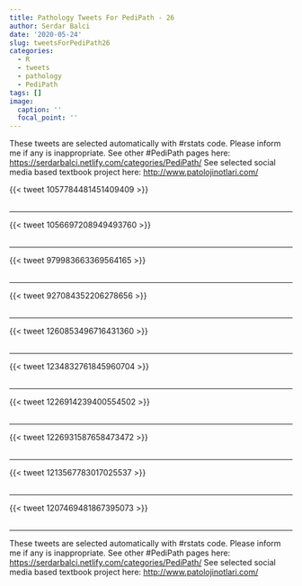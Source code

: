```yaml
---
title: Pathology Tweets For PediPath - 26
author: Serdar Balci
date: '2020-05-24'
slug: tweetsForPediPath26
categories:
  - R
  - tweets
  - pathology
  - PediPath
tags: []
image:
  caption: ''
  focal_point: ''
---
```



These tweets are selected automatically with #rstats code. Please inform me if any is inappropriate.
See other #PediPath pages here: https://serdarbalci.netlify.com/categories/PediPath/ 
See selected social media based textbook project here: http://www.patolojinotlari.com/

{{< tweet 1057784481451409409 >}}
<br>
<br>
<hr>
{{< tweet 1056697208949493760 >}}
<br>
<br>
<hr>
{{< tweet 979983663369564165 >}}
<br>
<br>
<hr>
{{< tweet 927084352206278656 >}}
<br>
<br>
<hr>
{{< tweet 1260853496716431360 >}}
<br>
<br>
<hr>
{{< tweet 1234832761845960704 >}}
<br>
<br>
<hr>
{{< tweet 1226914239400554502 >}}
<br>
<br>
<hr>
{{< tweet 1226931587658473472 >}}
<br>
<br>
<hr>
{{< tweet 1213567783017025537 >}}
<br>
<br>
<hr>
{{< tweet 1207469481867395073 >}}
<br>
<br>
<hr>


These tweets are selected automatically with #rstats code. Please inform me if any is inappropriate.
See other #PediPath pages here: https://serdarbalci.netlify.com/categories/PediPath/ 
See selected social media based textbook project here: http://www.patolojinotlari.com/

